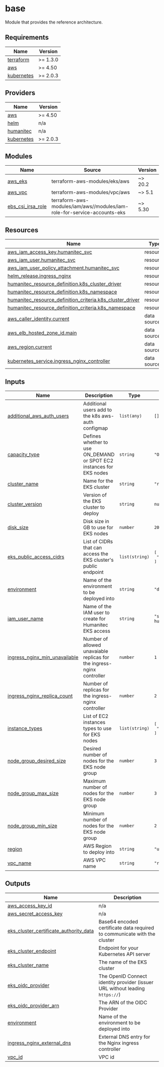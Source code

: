 # base 

Module that provides the reference architecture.

<!-- BEGIN_TF_DOCS -->
## Requirements

| Name | Version |
|------|---------|
| <a name="requirement_terraform"></a> [terraform](#requirement\_terraform) | >= 1.3.0 |
| <a name="requirement_aws"></a> [aws](#requirement\_aws) | >= 4.50 |
| <a name="requirement_kubernetes"></a> [kubernetes](#requirement\_kubernetes) | >= 2.0.3 |

## Providers

| Name | Version |
|------|---------|
| <a name="provider_aws"></a> [aws](#provider\_aws) | >= 4.50 |
| <a name="provider_helm"></a> [helm](#provider\_helm) | n/a |
| <a name="provider_humanitec"></a> [humanitec](#provider\_humanitec) | n/a |
| <a name="provider_kubernetes"></a> [kubernetes](#provider\_kubernetes) | >= 2.0.3 |

## Modules

| Name | Source | Version |
|------|--------|---------|
| <a name="module_aws_eks"></a> [aws\_eks](#module\_aws\_eks) | terraform-aws-modules/eks/aws | ~> 20.2 |
| <a name="module_aws_vpc"></a> [aws\_vpc](#module\_aws\_vpc) | terraform-aws-modules/vpc/aws | ~> 5.1 |
| <a name="module_ebs_csi_irsa_role"></a> [ebs\_csi\_irsa\_role](#module\_ebs\_csi\_irsa\_role) | terraform-aws-modules/iam/aws//modules/iam-role-for-service-accounts-eks | ~> 5.30 |

## Resources

| Name | Type |
|------|------|
| [aws_iam_access_key.humanitec_svc](https://registry.terraform.io/providers/hashicorp/aws/latest/docs/resources/iam_access_key) | resource |
| [aws_iam_user.humanitec_svc](https://registry.terraform.io/providers/hashicorp/aws/latest/docs/resources/iam_user) | resource |
| [aws_iam_user_policy_attachment.humanitec_svc](https://registry.terraform.io/providers/hashicorp/aws/latest/docs/resources/iam_user_policy_attachment) | resource |
| [helm_release.ingress_nginx](https://registry.terraform.io/providers/hashicorp/helm/latest/docs/resources/release) | resource |
| [humanitec_resource_definition.k8s_cluster_driver](https://registry.terraform.io/providers/humanitec/humanitec/latest/docs/resources/resource_definition) | resource |
| [humanitec_resource_definition.k8s_namespace](https://registry.terraform.io/providers/humanitec/humanitec/latest/docs/resources/resource_definition) | resource |
| [humanitec_resource_definition_criteria.k8s_cluster_driver](https://registry.terraform.io/providers/humanitec/humanitec/latest/docs/resources/resource_definition_criteria) | resource |
| [humanitec_resource_definition_criteria.k8s_namespace](https://registry.terraform.io/providers/humanitec/humanitec/latest/docs/resources/resource_definition_criteria) | resource |
| [aws_caller_identity.current](https://registry.terraform.io/providers/hashicorp/aws/latest/docs/data-sources/caller_identity) | data source |
| [aws_elb_hosted_zone_id.main](https://registry.terraform.io/providers/hashicorp/aws/latest/docs/data-sources/elb_hosted_zone_id) | data source |
| [aws_region.current](https://registry.terraform.io/providers/hashicorp/aws/latest/docs/data-sources/region) | data source |
| [kubernetes_service.ingress_nginx_controller](https://registry.terraform.io/providers/hashicorp/kubernetes/latest/docs/data-sources/service) | data source |

## Inputs

| Name | Description | Type | Default | Required |
|------|-------------|------|---------|:--------:|
| <a name="input_additional_aws_auth_users"></a> [additional\_aws\_auth\_users](#input\_additional\_aws\_auth\_users) | Additional users add to the k8s aws-auth configmap | `list(any)` | `[]` | no |
| <a name="input_capacity_type"></a> [capacity\_type](#input\_capacity\_type) | Defines whether to use ON\_DEMAND or SPOT EC2 instances for EKS nodes | `string` | `"ON_DEMAND"` | no |
| <a name="input_cluster_name"></a> [cluster\_name](#input\_cluster\_name) | Name for the EKS cluster | `string` | `"ref-arch"` | no |
| <a name="input_cluster_version"></a> [cluster\_version](#input\_cluster\_version) | Version of the EKS cluster to deploy | `string` | `null` | no |
| <a name="input_disk_size"></a> [disk\_size](#input\_disk\_size) | Disk size in GB to use for EKS nodes | `number` | `20` | no |
| <a name="input_eks_public_access_cidrs"></a> [eks\_public\_access\_cidrs](#input\_eks\_public\_access\_cidrs) | List of CIDRs that can access the EKS cluster's public endpoint | `list(string)` | <pre>[<br>  "0.0.0.0/0"<br>]</pre> | no |
| <a name="input_environment"></a> [environment](#input\_environment) | Name of the environment to be deployed into | `string` | `"development"` | no |
| <a name="input_iam_user_name"></a> [iam\_user\_name](#input\_iam\_user\_name) | Name of the IAM user to create for Humanitec EKS access | `string` | `"svc-humanitec"` | no |
| <a name="input_ingress_nginx_min_unavailable"></a> [ingress\_nginx\_min\_unavailable](#input\_ingress\_nginx\_min\_unavailable) | Number of allowed unavaiable replicas for the ingress-nginx controller | `number` | `1` | no |
| <a name="input_ingress_nginx_replica_count"></a> [ingress\_nginx\_replica\_count](#input\_ingress\_nginx\_replica\_count) | Number of replicas for the ingress-nginx controller | `number` | `2` | no |
| <a name="input_instance_types"></a> [instance\_types](#input\_instance\_types) | List of EC2 instances types to use for EKS nodes | `list(string)` | <pre>[<br>  "t3.large"<br>]</pre> | no |
| <a name="input_node_group_desired_size"></a> [node\_group\_desired\_size](#input\_node\_group\_desired\_size) | Desired number of nodes for the EKS node group | `number` | `3` | no |
| <a name="input_node_group_max_size"></a> [node\_group\_max\_size](#input\_node\_group\_max\_size) | Maximum number of nodes for the EKS node group | `number` | `3` | no |
| <a name="input_node_group_min_size"></a> [node\_group\_min\_size](#input\_node\_group\_min\_size) | Minimum number of nodes for the EKS node group | `number` | `2` | no |
| <a name="input_region"></a> [region](#input\_region) | AWS Region to deploy into | `string` | `"us-east-1"` | no |
| <a name="input_vpc_name"></a> [vpc\_name](#input\_vpc\_name) | AWS VPC name | `string` | `"ref-arch"` | no |

## Outputs

| Name | Description |
|------|-------------|
| <a name="output_aws_access_key_id"></a> [aws\_access\_key\_id](#output\_aws\_access\_key\_id) | n/a |
| <a name="output_aws_secret_access_key"></a> [aws\_secret\_access\_key](#output\_aws\_secret\_access\_key) | n/a |
| <a name="output_eks_cluster_certificate_authority_data"></a> [eks\_cluster\_certificate\_authority\_data](#output\_eks\_cluster\_certificate\_authority\_data) | Base64 encoded certificate data required to communicate with the cluster |
| <a name="output_eks_cluster_endpoint"></a> [eks\_cluster\_endpoint](#output\_eks\_cluster\_endpoint) | Endpoint for your Kubernetes API server |
| <a name="output_eks_cluster_name"></a> [eks\_cluster\_name](#output\_eks\_cluster\_name) | The name of the EKS cluster |
| <a name="output_eks_oidc_provider"></a> [eks\_oidc\_provider](#output\_eks\_oidc\_provider) | The OpenID Connect identity provider (issuer URL without leading `https://`) |
| <a name="output_eks_oidc_provider_arn"></a> [eks\_oidc\_provider\_arn](#output\_eks\_oidc\_provider\_arn) | The ARN of the OIDC Provider |
| <a name="output_environment"></a> [environment](#output\_environment) | Name of the environment to be deployed into |
| <a name="output_ingress_nginx_external_dns"></a> [ingress\_nginx\_external\_dns](#output\_ingress\_nginx\_external\_dns) | External DNS entry for the Nginx ingress controller |
| <a name="output_vpc_id"></a> [vpc\_id](#output\_vpc\_id) | VPC id |
<!-- END_TF_DOCS -->
